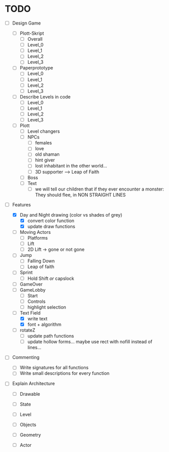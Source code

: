# TODO

* [ ] Design Game
  * [ ] Plott-Skript
    * [ ] Overall
    * [ ] Level_0
    * [ ] Level_1
    * [ ] Level_2
    * [ ] Level_3
  * [ ] Paperprototype
    * [ ] Level_0
    * [ ] Level_1
    * [ ] Level_2
    * [ ] Level_3
  * [ ] Describe Levels in code
    * [ ] Level_0
    * [ ] Level_1
    * [ ] Level_2
    * [ ] Level_3
  * [ ] Plott
    * [ ] Level changers
    * [ ] NPCs
      * [ ] females
      * [ ] love
      * [ ] old shaman
      * [ ] hint giver
      * [ ] lost inhabitant in the other world...
      * [ ] 3D supporter --> Leap of Faith
    * [ ] Boss
    * [ ] Text
      * [ ] we will tell our children that if they ever encounter a monster: They should flee, in NON STRAIGHT LINES

* [ ] Features

  * [x] Day and Night drawing (color vs  shades of grey)
    * [x] convert color function
    * [x] update draw functions
  * [ ] Moving Actors
    * [ ] Platforms
    * [ ] Lift
    * [ ] 2D Lift -> gone or not gone
  * [ ] Jump
    * [ ] Falling Down
    * [ ] Leap of faith
  * [ ] Sprint
    * [ ] Hold Shift *or* capslock
  * [ ] GameOver
  * [ ] GameLobby
    * [ ] Start
    * [ ] Controls
    * [ ] highlight selection
  * [ ] Text Field
    * [x] write text
    * [x] font + algorithm
  * [ ] rotateZ
    * [ ] update path functions
    * [ ] update hollow forms... maybe use rect with nofill instead of lines...

* [ ] Commenting

  * [ ] Write signatures for all functions
  * [ ] Write small descriptions for every function

* [ ] Explain Architecture

  * [ ] Drawable
  * [ ] State
  * [ ] Level
  * [ ] Objects
  * [ ] Geometry
  * [ ] Actor



